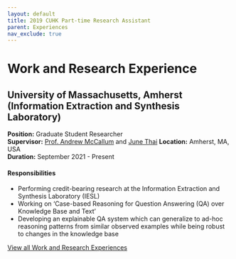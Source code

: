 ```yaml
---
layout: default
title: 2019 CUHK Part-time Research Assistant
parent: Experiences
nav_exclude: true
---
```

# Work and Research Experience

## University of Massachusetts, Amherst (Information Extraction and Synthesis Laboratory)
**Position:** Graduate Student Researcher  
**Supervisor:** [Prof. Andrew McCallum](https://people.cs.umass.edu/~mccallum/) and [June Thai](https://people.cs.umass.edu/~dthai/) 
**Location:** Amherst, MA, USA  
**Duration:** September 2021 - Present 

#### Responsibilities
*   Performing credit-bearing research at the Information Extraction and Synthesis Laboratory (IESL)
*   Working on ‘Case-based Reasoning for Question Answering (QA) over Knowledge Base and Text’
*   Developing an explainable QA system which can generalize to ad-hoc reasoning patterns from similar observed examples while being robust to changes in the knowledge base

[View all Work and Research Experiences](https://muditchaudhary.github.io/docs/experiences/)